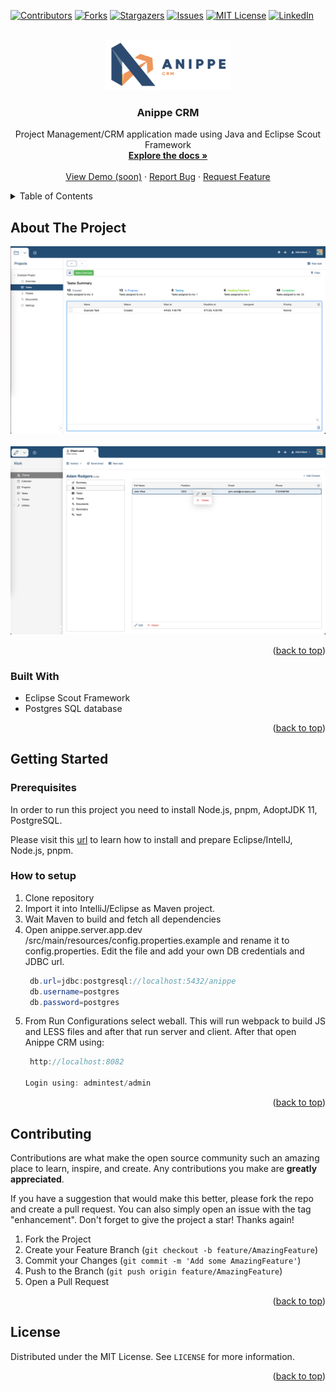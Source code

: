 <!-- Improved compatibility of back to top link: See: https://github.com/othneildrew/Best-README-Template/pull/73 -->
<a name="readme-top"></a>
<!--
*** Thanks for checking out the Best-README-Template. If you have a suggestion
*** that would make this better, please fork the repo and create a pull request
*** or simply open an issue with the tag "enhancement".
*** Don't forget to give the project a star!
*** Thanks again! Now go create something AMAZING! :D
-->



<!-- PROJECT SHIELDS -->
<!--
*** I'm using markdown "reference style" links for readability.
*** Reference links are enclosed in brackets [ ] instead of parentheses ( ).
*** See the bottom of this document for the declaration of the reference variables
*** for contributors-url, forks-url, etc. This is an optional, concise syntax you may use.
*** https://www.markdownguide.org/basic-syntax/#reference-style-links
-->
[![Contributors][contributors-shield]][contributors-url]
[![Forks][forks-shield]][forks-url]
[![Stargazers][stars-shield]][stars-url]
[![Issues][issues-shield]][issues-url]
[![MIT License][license-shield]][license-url]
[![LinkedIn][linkedin-shield]][linkedin-url]



<!-- PROJECT LOGO -->
<br />
<div align="center">
  <a href="https://github.com/lukacavic/anippe">
    <img src="images/logo.png" alt="Logo" width="200" height="80">
  </a>

<h3 align="center">Anippe CRM</h3>

  <p align="center">
    Project Management/CRM application made using Java and Eclipse Scout Framework
    <br />
    <a href="https://github.com/lukacavic/anippe"><strong>Explore the docs »</strong></a>
    <br />
    <br />
    <a href="#">View Demo (soon)</a>
    ·
    <a href="https://github.com/lukacavic/anippe/issues">Report Bug</a>
    ·
    <a href="https://github.com/lukacavic/anippe/issues">Request Feature</a>
  </p>
</div>



<!-- TABLE OF CONTENTS -->
<details>
  <summary>Table of Contents</summary>
  <ol>
    <li>
      <a href="#about-the-project">About The Project</a>
      <ul>
        <li><a href="#built-with">Built With</a></li>
      </ul>
    </li>
    <li>
      <a href="#getting-started">Getting Started</a>
      <ul>
        <li><a href="#prerequisites">Prerequisites</a></li>
        <li><a href="#installation">Installation</a></li>
      </ul>
    </li>
    <li><a href="#contributing">Contributing</a></li>
    <li><a href="#license">License</a></li>
  </ol>
</details>



<!-- ABOUT THE PROJECT -->
## About The Project

<img src="images/project_image.png" alt="Logo" >
<br><br>
<img src="images/client_card.png" alt="Logo" >

<p align="right">(<a href="#readme-top">back to top</a>)</p>



### Built With

* Eclipse Scout Framework
* Postgres SQL database

<p align="right">(<a href="#readme-top">back to top</a>)</p>



<!-- GETTING STARTED -->
## Getting Started

 

### Prerequisites

In order to run this project you need to install Node.js, pnpm, AdoptJDK 11, PostgreSQL.

Please visit this [url](https://eclipsescout.github.io/scout-docs/23.1/getstarted/helloscout.html) to learn how to install and prepare Eclipse/IntellJ, Node.js, pnpm.

### How to setup

1. Clone repository 
2. Import it into IntelliJ/Eclipse as Maven project.
3. Wait Maven to build and fetch all dependencies
4. Open anippe.server.app.dev /src/main/resources/config.properties.example and rename it to config.properties. Edit the file and add your own DB credentials and JDBC url.
   ```java
    db.url=jdbc:postgresql://localhost:5432/anippe
    db.username=postgres
    db.password=postgres
   ```
5. From Run Configurations select weball. This will run webpack to build JS and LESS files and after that run server and client. After that open Anippe CRM using:
   ```java
    http://localhost:8082
   
   Login using: admintest/admin
   ```
<p align="right">(<a href="#readme-top">back to top</a>)</p>

<!-- CONTRIBUTING -->
## Contributing

Contributions are what make the open source community such an amazing place to learn, inspire, and create. Any contributions you make are **greatly appreciated**.

If you have a suggestion that would make this better, please fork the repo and create a pull request. You can also simply open an issue with the tag "enhancement".
Don't forget to give the project a star! Thanks again!

1. Fork the Project
2. Create your Feature Branch (`git checkout -b feature/AmazingFeature`)
3. Commit your Changes (`git commit -m 'Add some AmazingFeature'`)
4. Push to the Branch (`git push origin feature/AmazingFeature`)
5. Open a Pull Request

<p align="right">(<a href="#readme-top">back to top</a>)</p>


<!-- LICENSE -->
## License

Distributed under the MIT License. See `LICENSE` for more information.

<p align="right">(<a href="#readme-top">back to top</a>)</p>

<!-- MARKDOWN LINKS & IMAGES -->
<!-- https://www.markdownguide.org/basic-syntax/#reference-style-links -->
[contributors-shield]: https://img.shields.io/github/contributors/lukacavic/anippe.svg?style=for-the-badge
[contributors-url]: https://github.com/lukacavic/anippe/graphs/contributors
[forks-shield]: https://img.shields.io/github/forks/lukacavic/anippe.svg?style=for-the-badge
[forks-url]: https://github.com/lukacavic/anippe/network/members
[stars-shield]: https://img.shields.io/github/stars/lukacavic/anippe.svg?style=for-the-badge
[stars-url]: https://github.com/lukacavic/anippe/stargazers
[issues-shield]: https://img.shields.io/github/issues/lukacavic/anippe.svg?style=for-the-badge
[issues-url]: https://github.com/lukacavic/anippe/issues
[license-shield]: https://img.shields.io/github/license/lukacavic/anippe.svg?style=for-the-badge
[license-url]: https://github.com/lukacavic/anippe/blob/master/LICENSE.txt
[linkedin-shield]: https://img.shields.io/badge/-LinkedIn-black.svg?style=for-the-badge&logo=linkedin&colorB=555
[linkedin-url]: https://linkedin.com/in/linkedin_username
[product-screenshot]: images/screenshot.png
[Next.js]: https://img.shields.io/badge/next.js-000000?style=for-the-badge&logo=nextdotjs&logoColor=white
[Next-url]: https://nextjs.org/
[React.js]: https://img.shields.io/badge/React-20232A?style=for-the-badge&logo=react&logoColor=61DAFB
[React-url]: https://reactjs.org/
[Vue.js]: https://img.shields.io/badge/Vue.js-35495E?style=for-the-badge&logo=vuedotjs&logoColor=4FC08D
[Vue-url]: https://vuejs.org/
[Angular.io]: https://img.shields.io/badge/Angular-DD0031?style=for-the-badge&logo=angular&logoColor=white
[Angular-url]: https://angular.io/
[Svelte.dev]: https://img.shields.io/badge/Svelte-4A4A55?style=for-the-badge&logo=svelte&logoColor=FF3E00
[Svelte-url]: https://svelte.dev/
[Laravel.com]: https://img.shields.io/badge/Laravel-FF2D20?style=for-the-badge&logo=laravel&logoColor=white
[Laravel-url]: https://laravel.com
[Bootstrap.com]: https://img.shields.io/badge/Bootstrap-563D7C?style=for-the-badge&logo=bootstrap&logoColor=white
[Bootstrap-url]: https://getbootstrap.com
[JQuery.com]: https://img.shields.io/badge/jQuery-0769AD?style=for-the-badge&logo=jquery&logoColor=white
[JQuery-url]: https://jquery.com 
